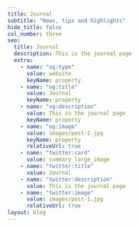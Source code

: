 ```yaml
---
title: Journal
subtitle: "News, tips and highlights"
hide_title: false
col_number: three
seo:
  title: Journal
  description: This is the journal page
  extra:
    - name: "og:type"
      value: website
      keyName: property
    - name: "og:title"
      value: Journal
      keyName: property
    - name: "og:description"
      value: This is the journal page
      keyName: property
    - name: "og:image"
      value: images/post-1.jpg
      keyName: property
      relativeUrl: true
    - name: "twitter:card"
      value: summary_large_image
    - name: "twitter:title"
      value: Journal
    - name: "twitter:description"
      value: This is the journal page
    - name: "twitter:image"
      value: images/post-1.jpg
      relativeUrl: true
layout: blog
---
```

